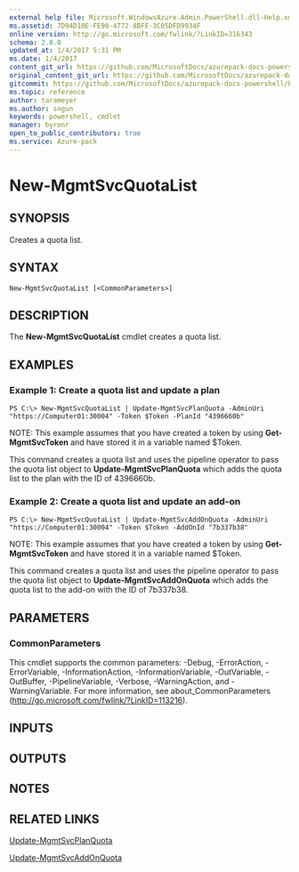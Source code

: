 ```yaml
---
external help file: Microsoft.WindowsAzure.Admin.PowerShell.dll-Help.xml
ms.assetid: 7D94D10E-FE90-4772-8BFE-3C05DFD9934F
online version: http://go.microsoft.com/fwlink/?LinkID=316343
schema: 2.0.0
updated_at: 1/4/2017 5:31 PM
ms.date: 1/4/2017
content_git_url: https://github.com/MicrosoftDocs/azurepack-docs-powershell/blob/live/AzurePack-cmdlets/Administration/v1.0/New-MgmtSvcQuotaList.md
original_content_git_url: https://github.com/MicrosoftDocs/azurepack-docs-powershell/blob/live/AzurePack-cmdlets/Administration/v1.0/New-MgmtSvcQuotaList.md
gitcommit: https://github.com/MicrosoftDocs/azurepack-docs-powershell/blob/93767eba34ad89edb3696359a7595e41769e0346/AzurePack-cmdlets/Administration/v1.0/New-MgmtSvcQuotaList.md
ms.topic: reference
author: tarameyer
ms.author: sngun
keywords: powershell, cmdlet
manager: byronr
open_to_public_contributors: true
ms.service: Azure-pack
---
```


# New-MgmtSvcQuotaList

## SYNOPSIS
Creates a quota list.

## SYNTAX

```
New-MgmtSvcQuotaList [<CommonParameters>]
```

## DESCRIPTION
The **New-MgmtSvcQuotaList** cmdlet creates a quota list.

## EXAMPLES

### Example 1: Create a quota list and update a plan
```
PS C:\> New-MgmtSvcQuotaList | Update-MgmtSvcPlanQuota -AdminUri "https://Computer01:30004" -Token $Token -PlanId "4396660b"
```

NOTE: This example assumes that you have created a token by using **Get-MgmtSvcToken** and have stored it in a variable named $Token.

This command creates a quota list and uses the pipeline operator to pass the quota list object to **Update-MgmtSvcPlanQuota** which adds the quota list to the plan with the ID of 4396660b.

### Example 2: Create a quota list and update an add-on
```
PS C:\> New-MgmtSvcQuotaList | Update-MgmtSvcAddOnQuota -AdminUri "https://Computer01:30004" -Token $Token -AddOnId "7b337b38"
```

NOTE: This example assumes that you have created a token by using **Get-MgmtSvcToken** and have stored it in a variable named $Token.

This command creates a quota list and uses the pipeline operator to pass the quota list object to **Update-MgmtSvcAddOnQuota** which adds the quota list to the add-on with the ID of 7b337b38.

## PARAMETERS

### CommonParameters
This cmdlet supports the common parameters: -Debug, -ErrorAction, -ErrorVariable, -InformationAction, -InformationVariable, -OutVariable, -OutBuffer, -PipelineVariable, -Verbose, -WarningAction, and -WarningVariable. For more information, see about_CommonParameters (http://go.microsoft.com/fwlink/?LinkID=113216).

## INPUTS

## OUTPUTS

## NOTES

## RELATED LINKS

[Update-MgmtSvcPlanQuota](xref:Administration/v1.0/Update-MgmtSvcPlanQuota.md)

[Update-MgmtSvcAddOnQuota](xref:Administration/v1.0/Update-MgmtSvcAddOnQuota.md)


